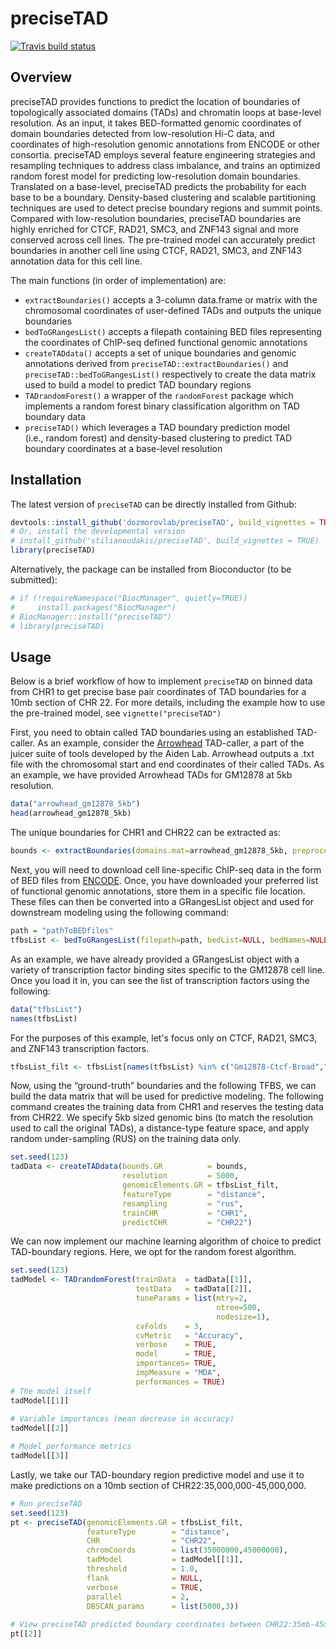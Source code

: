 # preciseTAD

<!-- badges: start -->

[![Travis build
status](https://travis-ci.com/stilianoudakis/preciseTAD.svg?branch=master)](https://travis-ci.com/stilianoudakis/preciseTAD)
<!-- badges: end -->

## Overview

preciseTAD provides functions to predict the location of boundaries of topologically associated domains (TADs) and chromatin loops at base-level resolution. As an input, it takes BED-formatted genomic coordinates of domain boundaries detected from low-resolution Hi-C data, and coordinates of high-resolution genomic annotations from ENCODE or other consortia. preciseTAD employs several feature engineering strategies and resampling techniques to address class imbalance, and trains an optimized random forest model for predicting low-resolution domain boundaries. Translated on a base-level, preciseTAD predicts the probability for each base to be a boundary. Density-based clustering and scalable partitioning techniques are used to detect precise boundary regions and summit points. Compared with low-resolution boundaries, preciseTAD boundaries are highly enriched for CTCF, RAD21, SMC3, and ZNF143 signal and more conserved across cell lines. The pre-trained model can accurately predict boundaries in another cell line using CTCF, RAD21, SMC3, and ZNF143 annotation data for this cell line. 

The main functions (in order of implementation) are:

- `extractBoundaries()` accepts a 3-column data.frame or matrix with the chromosomal coordinates of user-defined TADs and outputs the unique boundaries
- `bedToGRangesList()` accepts a filepath containing BED files representing the coordinates of ChIP-seq defined functional genomic annotations
- `createTADdata()` accepts a set of unique boundaries and genomic annotations derived from `preciseTAD::extractBoundaries()` and `preciseTAD::bedToGRangesList()` respectively to create the data matrix used to build a model to predict TAD boundary regions
- `TADrandomForest()` a wrapper of the `randomForest` package which implements a random forest binary classification algorithm on TAD boundary data
- `preciseTAD()` which leverages a TAD boundary prediction model (i.e., random forest) and density-based clustering to predict TAD boundary coordinates at a base-level resolution

## Installation

The latest version of `preciseTAD` can be directly installed from Github:

``` r
devtools::install_github('dozmorovlab/preciseTAD', build_vignettes = TRUE)
# Or, install the developmental version
# install_github('stilianoudakis/preciseTAD', build_vignettes = TRUE)
library(preciseTAD)
```

Alternatively, the package can be installed from Bioconductor (to be submitted):

``` r
# if (!requireNamespace("BiocManager", quietly=TRUE))
#     install.packages("BiocManager")
# BiocManager::install("preciseTAD")
# library(preciseTAD)
```

## Usage

Below is a brief workflow of how to implement `preciseTAD` on binned data from CHR1 to get precise base pair coordinates of TAD boundaries for a 10mb section of CHR 22. For more details, including the example how to use the pre-trained model, see `vignette("preciseTAD")`

First, you need to obtain called TAD boundaries using an established TAD-caller. As an example, consider the [Arrowhead](https://github.com/aidenlab/juicer/wiki/Arrowhead) TAD-caller, a part of the juicer suite of tools developed by the Aiden Lab. Arrowhead outputs a .txt file with the chromosomal start and end coordinates of their called TADs. As an example, we have provided Arrowhead TADs for GM12878 at 5kb resolution.

``` r
data("arrowhead_gm12878_5kb")
head(arrowhead_gm12878_5kb)
```

The unique boundaries for CHR1 and CHR22 can be extracted as:

``` r
bounds <- extractBoundaries(domains.mat=arrowhead_gm12878_5kb, preprocess=FALSE, CHR=c("CHR1","CHR22"), resolution=5000)
```

Next, you will need to download cell line-specific ChIP-seq data in the form of BED files from [ENCODE](https://www.encodeproject.org/chip-seq-matrix/?type=Experiment&replicates.library.biosample.donor.organism.scientific_name=Homo%20sapiens&assay_title=TF%20ChIP-seq&status=released). Once, you have downloaded your preferred list of functional genomic annotations, store them in a specific file location. These files can then be converted into a GRangesList object and used for downstream modeling using the following command:

``` r
path = "pathToBEDfiles"
tfbsList <- bedToGRangesList(filepath=path, bedList=NULL, bedNames=NULL, pattern = "*.bed", signal=4)
```

As an example, we have already provided a GRangesList object with a variety of transcription factor binding sites specific to the GM12878 cell line. Once you load it in, you can see the list of transcription factors using the following:

``` r
data("tfbsList")
names(tfbsList)
```

For the purposes of this example, let's focus only on CTCF, RAD21, SMC3, and ZNF143 transcription factors.

``` r
tfbsList_filt <- tfbsList[names(tfbsList) %in% c("Gm12878-Ctcf-Broad","Gm12878-Rad21-Haib","Gm12878-Smc3-Sydh","Gm12878-Znf143-Sydh")]
```

Now, using the “ground-truth” boundaries and the following TFBS, we can build the data matrix that will be used for predictive modeling. The following command creates the training data from CHR1 and reserves the testing data from CHR22. We specify 5kb sized genomic bins (to match the resolution used to call the original TADs), a distance-type feature space, and apply random under-sampling (RUS) on the training data only.

``` r
set.seed(123)
tadData <- createTADdata(bounds.GR          = bounds,
                         resolution         = 5000,
                         genomicElements.GR = tfbsList_filt,
                         featureType        = "distance",
                         resampling         = "rus",
                         trainCHR           = "CHR1",
                         predictCHR         = "CHR22")
```

We can now implement our machine learning algorithm of choice to predict TAD-boundary regions. Here, we opt for the random forest algorithm.

``` r
set.seed(123)
tadModel <- TADrandomForest(trainData  = tadData[[1]],
                            testData   = tadData[[2]],
                            tuneParams = list(mtry=2,
                                              ntree=500,
                                              nodesize=1),
                            cvFolds    = 3,
                            cvMetric   = "Accuracy",
                            verbose    = TRUE,
                            model      = TRUE,
                            importances= TRUE,
                            impMeasure = "MDA",
                            performances = TRUE)
# The model itself
tadModel[[1]]
                            
# Variable importances (mean decrease in accuracy)
tadModel[[2]]

# Model performance metrics
tadModel[[3]]
```

Lastly, we take our TAD-boundary region predictive model and use it to make predictions on a 10mb section of CHR22:35,000,000-45,000,000.

``` r
# Run preciseTAD
set.seed(123)
pt <- preciseTAD(genomicElements.GR = tfbsList_filt,
                 featureType        = "distance",
                 CHR                = "CHR22",
                 chromCoords        = list(35000000,45000000),
                 tadModel           = tadModel[[1]],
                 threshold          = 1.0,
                 flank              = NULL,
                 verbose            = TRUE,
                 parallel           = 2,
                 DBSCAN_params      = list(5000,3))
                 
# View preciseTAD predicted boundary coordinates between CHR22:35mb-45mb
pt[[2]]
```
